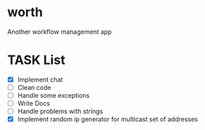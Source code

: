 # worth
Another workflow management app

# TASK List
- [x] Implement chat
- [ ] Clean code
- [ ] Handle some exceptions
- [ ] Write Docs
- [ ] Handle problems with strings
- [x] Implement random ip generator for multicast set of addresses